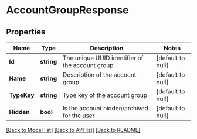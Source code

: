 # AccountGroupResponse

## Properties
Name | Type | Description | Notes
------------ | ------------- | ------------- | -------------
**Id** | **string** | The unique UUID identifier of the account group | [default to null]
**Name** | **string** | Description of the account group | [default to null]
**TypeKey** | **string** | Type key of the account group | [default to null]
**Hidden** | **bool** | Is the account hidden/archived for the user | [default to null]

[[Back to Model list]](../README.md#documentation-for-models) [[Back to API list]](../README.md#documentation-for-api-endpoints) [[Back to README]](../README.md)

